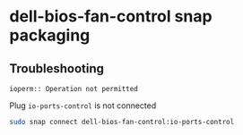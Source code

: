 # dell-bios-fan-control snap packaging

## Troubleshooting

```
ioperm:: Operation not permitted
```

Plug `io-ports-control` is not connected

```bash
sudo snap connect dell-bios-fan-control:io-ports-control
```

